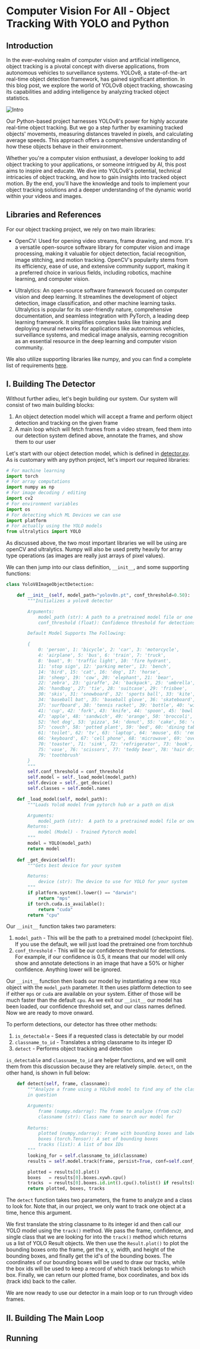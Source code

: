 # Computer Vision For All - Object Tracking With YOLO and Python

## Introduction
In the ever-evolving realm of computer vision and artificial intelligence, 
object tracking is a pivotal concept with diverse applications, from 
autonomous vehicles to surveillance systems. YOLOv8, a 
state-of-the-art real-time object detection framework, has gained 
significant attention. In this blog post, we explore the world of 
YOLOv8 object tracking, showcasing its capabilities and adding intelligence 
by analyzing tracked object statistics.

![Intro](./images/thumnbail.png)

Our Python-based project harnesses YOLOv8's power for highly accurate 
real-time object tracking. But we go a step further by examining 
tracked objects' movements, measuring distances traveled in pixels, 
and calculating average speeds. This approach offers a comprehensive 
understanding of how these objects behave in their environment.

Whether you're a computer vision enthusiast, a developer looking to add 
object tracking to your applications, or someone intrigued by AI, this 
post aims to inspire and educate. We dive into YOLOv8's potential, technical 
intricacies of object tracking, and how to gain insights into tracked object 
motion. By the end, you'll have the knowledge and tools to implement your 
object tracking solutions and a deeper understanding of the dynamic world 
within your videos and images.

## Libraries and References
For our object tracking project, we rely on two main libraries:

* OpenCV: Used for opening video streams, frame drawing, and more. It's a 
versatile open-source software library for computer vision and image processing, 
making it valuable for object detection, facial recognition, image stitching, and 
motion tracking. OpenCV's popularity stems from its efficiency, ease of use, and 
extensive community support, making it a preferred choice in various fields, 
including robotics, machine learning, and computer vision.

* Ultralytics: An open-source software framework focused on computer vision 
and deep learning. It streamlines the development of object detection, image 
classification, and other machine learning tasks. Ultralytics is popular for 
its user-friendly nature, comprehensive documentation, and seamless integration 
with PyTorch, a leading deep learning framework. It simplifies complex tasks 
like training and deploying neural networks for applications like autonomous 
vehicles, surveillance systems, and medical image analysis, earning recognition 
as an essential resource in the deep learning and computer vision community.

We also utilize supporting libraries like numpy, and you can find a complete 
list of requirements [here]().

## I. Building The Detector
Without further adieu, let's begin building our system. Our system will consist
of two main building blocks:

1. An object detection model which will accept a frame and perform 
    object detection and tracking on the given frame
2. A main loop which will fetch frames from a video stream, feed them into our 
    detection system defined above, annotate the frames, and show them to our user

Let's start with our object detection model, which is defined in [detector.py]().
As is customary with any python project, let's import our required libraries:

```python
# For machine learning
import torch
# For array computations
import numpy as np
# For image decoding / editing
import cv2
# For environment variables
import os
# For detecting which ML Devices we can use
import platform
# For actually using the YOLO models
from ultralytics import YOLO
```

As discussed above, the two most important libraries we will be using are
openCV and ultralytics. Numpy will also be used pretty heavily for array type
operations (as images are really just arrays of pixel values).

We can then jump into our class definition, `__init__`, and some supporting functions:

```python
class YoloV8ImageObjectDetection:

    def __init__(self, model_path="yolov8n.pt", conf_threshold=0.50):
        """Initializes a yolov8 detector

        Arguments:
            model_path (str): A path to a pretrained model file or one on torchub
            conf_threshold (float): Confidence threshold for detections

        Default Model Supports The Following:

        {
            0: 'person', 1: 'bicycle', 2: 'car', 3: 'motorcycle', 
            4: 'airplane', 5: 'bus', 6: 'train', 7: 'truck', 
            8: 'boat', 9: 'traffic light', 10: 'fire hydrant', 
            11: 'stop sign', 12: 'parking meter', 13: 'bench', 
            14: 'bird', 15: 'cat', 16: 'dog', 17: 'horse', 
            18: 'sheep', 19: 'cow', 20: 'elephant', 21: 'bear', 
            22: 'zebra', 23: 'giraffe', 24: 'backpack', 25: 'umbrella', 
            26: 'handbag', 27: 'tie', 28: 'suitcase', 29: 'frisbee', 
            30: 'skis', 31: 'snowboard', 32: 'sports ball', 33: 'kite', 
            34: 'baseball bat', 35: 'baseball glove', 36: 'skateboard', 
            37: 'surfboard', 38: 'tennis racket', 39: 'bottle', 40: 'wine glass', 
            41: 'cup', 42: 'fork', 43: 'knife', 44: 'spoon', 45: 'bowl', 46: 'banana', 
            47: 'apple', 48: 'sandwich', 49: 'orange', 50: 'broccoli', 51: 'carrot', 
            52: 'hot dog', 53: 'pizza', 54: 'donut', 55: 'cake', 56: 'chair', 
            57: 'couch', 58: 'potted plant', 59: 'bed', 60: 'dining table', 
            61: 'toilet', 62: 'tv', 63: 'laptop', 64: 'mouse', 65: 'remote', 
            66: 'keyboard', 67: 'cell phone', 68: 'microwave', 69: 'oven', 
            70: 'toaster', 71: 'sink', 72: 'refrigerator', 73: 'book', 74: 'clock', 
            75: 'vase', 76: 'scissors', 77: 'teddy bear', 78: 'hair drier', 
            79: 'toothbrush'
        }      
        """
        self.conf_threshold = conf_threshold
        self.model = self._load_model(model_path)
        self.device = self._get_device()
        self.classes = self.model.names

    def _load_model(self, model_path):
        """Loads Yolo8 model from pytorch hub or a path on disk

        Arguments:
            model_path (str):  A path to a pretrained model file or one on torchub
        Returns:
            model (Model) - Trained Pytorch model
        """
        model = YOLO(model_path)
        return model
    
    def _get_device(self):
        """Gets best device for your system

        Returns:
            device (str): The device to use for YOLO for your system
        """
        if platform.system().lower() == "darwin":
            return "mps"
        if torch.cuda.is_available():
            return "cuda"
        return "cpu"
```

Our `__init__` function takes two parameters:

1. `model_path` - This will be the path to a pretrained model (checkpoint file). 
            If you use the default, we will just load the pretrained one from
            torchhub
2. `conf_threshold` - This will be our confidence threshold for detections. For example,
                   if our confidence is 0.5, it means that our model will only show 
                   and annotate detections in an image that have a 50% or higher
                   confidence. Anything lower will be ignored.

Our `__init__` function then loads our model by instantiating a new `YOLO` object
with the `model_path` parameter. It then uses platform detection to see if either `mps`
or `cuda` are available on your system. Either of those will be much faster than the default
`cpu`. As we exit our `__init__` our model has been loaded, our confidence threshold set, and
our class names defined. Now we are ready to move onward.

To perform detections, our detector has three other methods:

1. `is_detectable` - Sees if a requested class is detectable by our model
2. `classname_to_id` - Translates a string classname to its integer ID
3. `detect` - Performs object tracking and detection

`is_detectable` and `classname_to_id` are helper functions, and we will omit
them from this discussion because they are relatively simple. `detect`, on the
other hand, is shown in full below:

```python
    def detect(self, frame, classname):
        """Analyze a frame using a YOLOv8 model to find any of the classes
        in question

        Arguments:
            frame (numpy.ndarray): The frame to analyze (from cv2)
            classname (str): Class name to search our model for
        
        Returns:
            plotted (numpy.ndarray): Frame with bounding boxes and labels ploted on it.
            boxes (torch.Tensor): A set of bounding boxes
            tracks (list): A list of box IDs
        """
        looking_for = self.classname_to_id(classname)
        results = self.model.track(frame, persist=True, conf=self.conf_threshold, classes = [looking_for])

        plotted = results[0].plot()
        boxes   = results[0].boxes.xywh.cpu()
        tracks  = results[0].boxes.id.int().cpu().tolist() if results[0].boxes.id else []
        return plotted, boxes, tracks 
```

The `detect` function takes two parameters, the frame to analyze and a class
to look for. Note that, in our project, we only want to track one object at
a time, hence this argument.

We first translate the string classname to its integer id and then call our
YOLO model using the `track()` method. We pass the frame, confidence, and 
single class that we are looking for into the `track()` method which returns
us a list of YOLO Result objects. We then use the `Result.plot()` to plot
the bounding boxes onto the frame, get the x, y, width, and height of the bounding
boxes, and finally get the id's of the bounding boxes. The coordinates of our
bounding boxes will be used to draw our tracks, while the box ids will be used
to keep a record of which track belongs to which box. Finally, we can return 
our plotted frame, box coordinates, and box ids (track ids) back to the caller.

We are now ready to use our detector in a main loop or to run through video
frames.

## II. Building The Main Loop

## Running